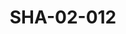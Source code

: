 ---
pid: SHA-02-012
title: SHA-02-012
language: en
collection: Sharhabil Ahmed
original_label: 
rights: Sharhabil Ahmed
location_of_original: Sharhabil Ahmed
photographer_or_studio: 
scanned_from: photograph 12.2 by 16.4
_date: '1962'
location: Ethiopia, Addis Ababa
description: Men on plane among them Ahmed al Mustafa Badr al Tahami Khalifallah Abu
  al Sid Khidir al Hawi Sharhabil Ahmed and Osman Hussain
additional_notes: 
permission_display: 'yes'
on_server: 'no'
on_website: 'no'
permalink: "/archive/en/sha-02-012.html"
layout: photo-page
---
